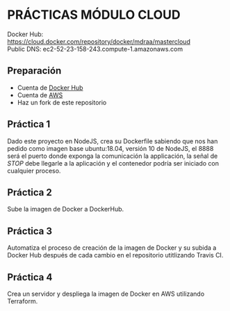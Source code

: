 # PRÁCTICAS MÓDULO CLOUD

Docker Hub: https://cloud.docker.com/repository/docker/mdraa/mastercloud <br/>
Public DNS: ec2-52-23-158-243.compute-1.amazonaws.com

## Preparación

* Cuenta de [Docker Hub](https://hub.docker.com/)
* Cuenta de [AWS](http://aws.amazon.com/)
* Haz un fork de este repositorio

## Práctica 1

Dado este proyecto en NodeJS, crea su Dockerfile sabiendo que nos han pedido como imagen base ubuntu:18.04, versión 10 de NodeJS, el 8888 será el puerto donde exponga la comunicación la applicación, la señal de *STOP* debe llegarle a la aplicación y el contenedor podría ser iniciado con cualquier proceso.

## Práctica 2

Sube la imagen de Docker a DockerHub.

## Práctica 3

Automatiza el proceso de creación de la imagen de Docker y su subida a Docker Hub después de cada cambio en el repositorio utitlizando Travis CI.

## Práctica 4

Crea un servidor y despliega la imagen de Docker en AWS utilizando Terraform.
